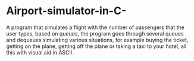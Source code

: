 # Airport-simulator-in-C-
A program that simulates a flight with the number of passengers that the user types, based on queues, the program goes through several queues and dequeues simulating various situations, for example buying the ticket, getting on the plane, getting off the plane or taking a taxi to your hotel,  all this with visual aid in ASCII.
